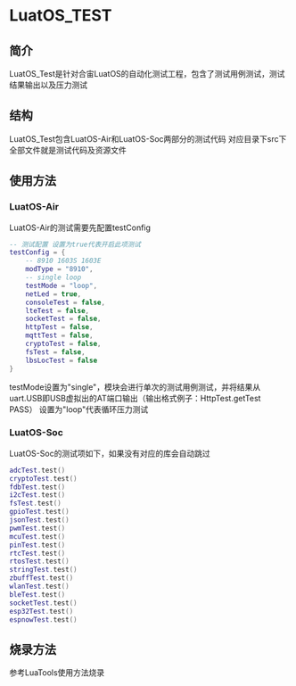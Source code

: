# LuatOS_TEST

## 简介
LuatOS_Test是针对合宙LuatOS的自动化测试工程，包含了测试用例测试，测试结果输出以及压力测试

## 结构
LuatOS_Test包含LuatOS-Air和LuatOS-Soc两部分的测试代码
对应目录下src下全部文件就是测试代码及资源文件

## 使用方法
### LuatOS-Air
LuatOS-Air的测试需要先配置testConfig
```lua
-- 测试配置 设置为true代表开启此项测试
testConfig = {
    -- 8910 1603S 1603E
    modType = "8910",
    -- single loop
    testMode = "loop",
    netLed = true,
    consoleTest = false,
    lteTest = false,
    socketTest = false,
    httpTest = false,
    mqttTest = false,
    cryptoTest = false,
    fsTest = false,
    lbsLocTest = false
}
```
testMode设置为"single"，模块会进行单次的测试用例测试，并将结果从uart.USB即USB虚拟出的AT端口输出（输出格式例子：HttpTest.getTest PASS）
设置为"loop"代表循环压力测试

### LuatOS-Soc
LuatOS-Soc的测试项如下，如果没有对应的库会自动跳过
```lua
adcTest.test()
cryptoTest.test()
fdbTest.test()
i2cTest.test()
fsTest.test()
gpioTest.test()
jsonTest.test()
pwmTest.test()
mcuTest.test()
pinTest.test()
rtcTest.test()
rtosTest.test()
stringTest.test()
zbuffTest.test()
wlanTest.test()
bleTest.test()
socketTest.test()
esp32Test.test()
espnowTest.test()
```

## 烧录方法
参考LuaTools使用方法烧录
